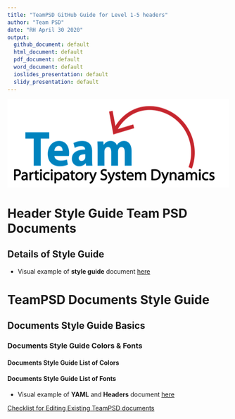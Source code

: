 ```yaml
---
title: "TeamPSD GitHub Guide for Level 1-5 headers"
author: "Team PSD"
date: "RH April 30 2020"
output: 
  github_document: default
  html_document: default
  pdf_document: default
  word_document: default
  ioslides_presentation: default
  slidy_presentation: default
---
```


<img src = "https://github.com/lzim/teampsd/blob/teampsd_style/teampsd_logo/team_psd_logo_sm.png"
     height = "200" width = "600">  
     
# Header Style Guide Team PSD Documents


## Details of Style Guide
- Visual example of **style guide** document [here](https://github.com/lzim/teampsd/blob/rita_2020_04_27_issue_1364/resources/bookdown/draft_document_style_guide.png) 

# TeamPSD Documents Style Guide

## Documents Style Guide Basics

### Documents Style Guide Colors & Fonts

#### Documents Style Guide List of Colors

#### Documents Style Guide List of Fonts

- Visual example of **YAML** and **Headers** document [here](https://github.com/lzim/teampsd/blob/rita_2020_04_27_issue_1364/resources/bookdown/sample_header_user.md) 


[Checklist for Editing Existing TeamPSD documents](https://github.com/lzim/teampsd/blob/rita_2020_04_27_issue_1364/resources/bookdown/header_level_standards_teampsd_documents.md)



